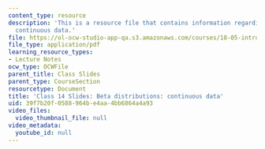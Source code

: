 ```yaml
---
content_type: resource
description: 'This is a resource file that contains information regarding beta distributions:
  continuous data.'
file: https://ol-ocw-studio-app-qa.s3.amazonaws.com/courses/18-05-introduction-to-probability-and-statistics-spring-2014/39f7b20f0588964be4aa4bb6864a4a93_MIT18_05S14_class14slides.pdf
file_type: application/pdf
learning_resource_types:
- Lecture Notes
ocw_type: OCWFile
parent_title: Class Slides
parent_type: CourseSection
resourcetype: Document
title: 'Class 14 Slides: Beta distributions: continuous data'
uid: 39f7b20f-0588-964b-e4aa-4bb6864a4a93
video_files:
  video_thumbnail_file: null
video_metadata:
  youtube_id: null
---
```

